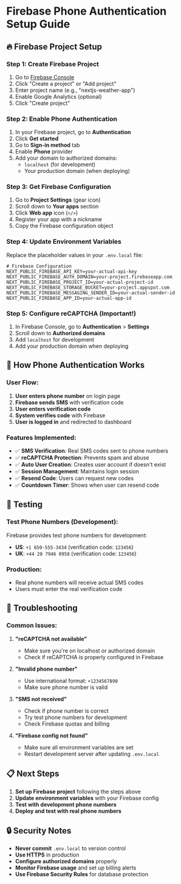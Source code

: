 # Firebase Phone Authentication Setup Guide

## 🔥 Firebase Project Setup

### Step 1: Create Firebase Project
1. Go to [Firebase Console](https://console.firebase.google.com/)
2. Click "Create a project" or "Add project"
3. Enter project name (e.g., "nextjs-weather-app")
4. Enable Google Analytics (optional)
5. Click "Create project"

### Step 2: Enable Phone Authentication
1. In your Firebase project, go to **Authentication**
2. Click **Get started**
3. Go to **Sign-in method** tab
4. Enable **Phone** provider
5. Add your domain to authorized domains:
   - `localhost` (for development)
   - Your production domain (when deploying)

### Step 3: Get Firebase Configuration
1. Go to **Project Settings** (gear icon)
2. Scroll down to **Your apps** section
3. Click **Web app** icon (`</>`)
4. Register your app with a nickname
5. Copy the Firebase configuration object

### Step 4: Update Environment Variables
Replace the placeholder values in your `.env.local` file:

```env
# Firebase Configuration
NEXT_PUBLIC_FIREBASE_API_KEY=your-actual-api-key
NEXT_PUBLIC_FIREBASE_AUTH_DOMAIN=your-project.firebaseapp.com
NEXT_PUBLIC_FIREBASE_PROJECT_ID=your-actual-project-id
NEXT_PUBLIC_FIREBASE_STORAGE_BUCKET=your-project.appspot.com
NEXT_PUBLIC_FIREBASE_MESSAGING_SENDER_ID=your-actual-sender-id
NEXT_PUBLIC_FIREBASE_APP_ID=your-actual-app-id
```

### Step 5: Configure reCAPTCHA (Important!)
1. In Firebase Console, go to **Authentication** > **Settings**
2. Scroll down to **Authorized domains**
3. Add `localhost` for development
4. Add your production domain when deploying

## 📱 How Phone Authentication Works

### User Flow:
1. **User enters phone number** on login page
2. **Firebase sends SMS** with verification code
3. **User enters verification code**
4. **System verifies code** with Firebase
5. **User is logged in** and redirected to dashboard

### Features Implemented:
- ✅ **SMS Verification**: Real SMS codes sent to phone numbers
- ✅ **reCAPTCHA Protection**: Prevents spam and abuse
- ✅ **Auto User Creation**: Creates user account if doesn't exist
- ✅ **Session Management**: Maintains login session
- ✅ **Resend Code**: Users can request new codes
- ✅ **Countdown Timer**: Shows when user can resend code

## 🚀 Testing

### Test Phone Numbers (Development):
Firebase provides test phone numbers for development:
- **US**: `+1 650-555-3434` (verification code: `123456`)
- **UK**: `+44 20 7946 0958` (verification code: `123456`)

### Production:
- Real phone numbers will receive actual SMS codes
- Users must enter the real verification code

## 🔧 Troubleshooting

### Common Issues:

1. **"reCAPTCHA not available"**
   - Make sure you're on localhost or authorized domain
   - Check if reCAPTCHA is properly configured in Firebase

2. **"Invalid phone number"**
   - Use international format: `+1234567890`
   - Make sure phone number is valid

3. **"SMS not received"**
   - Check if phone number is correct
   - Try test phone numbers for development
   - Check Firebase quotas and billing

4. **"Firebase config not found"**
   - Make sure all environment variables are set
   - Restart development server after updating `.env.local`

## 📋 Next Steps

1. **Set up Firebase project** following the steps above
2. **Update environment variables** with your Firebase config
3. **Test with development phone numbers**
4. **Deploy and test with real phone numbers**

## 🔒 Security Notes

- **Never commit** `.env.local` to version control
- **Use HTTPS** in production
- **Configure authorized domains** properly
- **Monitor Firebase usage** and set up billing alerts
- **Use Firebase Security Rules** for database protection



